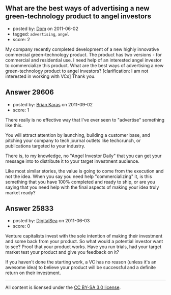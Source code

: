 ## What are the best ways of advertising a new green-technology product to angel investors

- posted by: [Dom](https://stackexchange.com/users/-1/11028-dom) on 2011-06-02
- tagged: `advertising`, `angel`
- score: 2

My company recently completed development of a new highly innovative commercial green-technology product. The product has two versions - for commercial and residential use. I need help of an interested angel investor to commercialize this product. What are the best ways of advertising a new green-technology product to angel investors? 
[clarification: I am not interested in working with VCs] 
Thank you.


## Answer 29606

- posted by: [Brian Karas](https://stackexchange.com/users/-1/8465-brian-karas) on 2011-09-02
- score: 1

There really is no effective way that I've ever seen to "advertise" something like this.

You will attract attention by launching, building a customer base, and pitching your company to tech journal outlets like techcrunch, or publications targeted to your industry.

There is, to my knowledge, no "Angel Investor Daily" that you can get your message into to distribute it to your target investment audience.

Like most similar stories, the value is going to come from the execution and not the idea.  When you say you need help "commercializing" it, is this something that you have 100% completed and ready to ship, or are you saying that you need help with the final aspects of making your idea truly market ready?



## Answer 25833

- posted by: [DigitalSea](https://stackexchange.com/users/-1/7816-digitalsea) on 2011-06-03
- score: 0

Venture capitalists invest with the sole intention of making their investment and some back from your product. So what would a potential investor want to see? Proof that your product works. Have you run trials, had your target market test your product and give you feedback on it?

If you haven't done the starting work, a VC has no reason (unless it's an awesome idea) to believe your product will be successful and a definite return on their investment.



---

All content is licensed under the [CC BY-SA 3.0 license](https://creativecommons.org/licenses/by-sa/3.0/).
